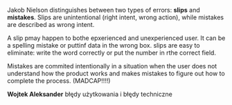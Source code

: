 Jakob Nielson distinguishes between two types of errors: **slips** and **mistakes**. Slips are unintentional (right intent, wrong action), while mistakes are described as wrong intent.

A slip pmay happen to bothe epxerienced and unexperienced user. It can be a spelling mistake or puttinf data in the wrong box. slips are easy to eliminate: write the word correctly or put the number in rthe correct field. 

Mistakes are commited intentionally in a situation when the user does not understand how the product works and makes mistakes to figure out how to complete the process. (MADCAP!!!!) 

**Wojtek Aleksander** błędy użytkowania i błędy techniczne